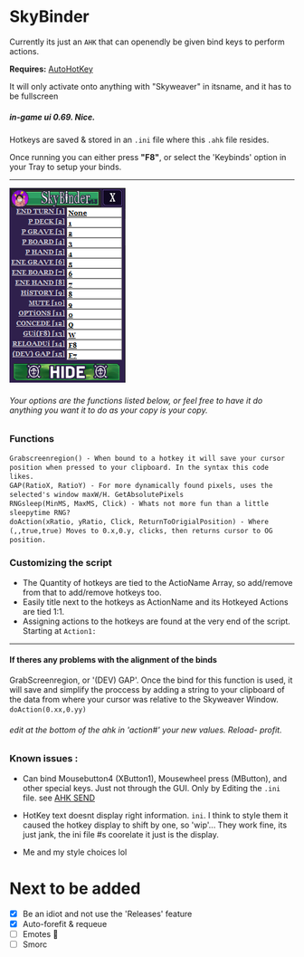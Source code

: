 # SkyBinder
Currently its just an `AHK` that can openendly be given bind keys to perform actions.

__Requires:__  [AutoHotKey](https://www.autohotkey.com/download/)

It will only activate onto anything with "Skyweaver" in itsname, and it has to be fullscreen 
##### in-game ui 0.69. Nice.

Hotkeys are saved & stored in an `.ini` file where this `.ahk` file resides.

Once running you can either press **"F8"**, or select the 'Keybinds' option in your Tray to setup your binds.
___
![Screenshot](Assets/Screenshot.png)
###### Your options are the functions listed below, or feel free to have it do anything you want it to do as your copy is your copy.


### Functions
```
Grabscreenregion() - When bound to a hotkey it will save your cursor position when pressed to your clipboard. In the syntax this code likes.
GAP(RatioX, RatioY) - For more dynamically found pixels, uses the selected's window maxW/H. GetAbsolutePixels
RNGsleep(MinMS, MaxMS, Click) - Whats not more fun than a little sleepytime RNG?
doAction(xRatio, yRatio, Click, ReturnToOrigialPosition) - Where (,,true,true) Moves to 0.x,0.y, clicks, then returns cursor to OG position.
```
### Customizing the script
* The Quantity of hotkeys are tied to the ActioName Array, so add/remove from that to add/remove hotkeys too.
* Easily title next to the hotkeys as ActionName and its Hotkeyed Actions are tied 1:1.
* Assigning actions to the hotkeys are found at the very end of the script. Starting at `Action1:`
____
#### If theres any problems with the alignment of the binds
GrabScreenregion, or '(DEV) GAP'. Once the bind for this function is used, it will save and simplify the proccess by adding a string to your clipboard of the data from where your cursor was relative to the Skyweaver Window. `doAction(0.xx,0.yy)`
###### edit at the bottom of the ahk in 'action#' your new values. Reload- profit.

### Known issues :
* Can bind Mousebutton4 (XButton1), Mousewheel press (MButton), and other special keys. Just not through the GUI. Only by Editing the `.ini` file. see [AHK SEND](https://www.autohotkey.com/docs/commands/Send.htm)

* HotKey text doesnt display right information. `ini`. I think to style them it caused the hotkey display to shift by one, so 'wip'... They work fine, its just jank, the ini file #s coorelate it just is the display.

* Me and my style choices lol

# Next to be added
- [x] Be an idiot and not use the 'Releases' feature
- [x] Auto-forefit & requeue
- [ ] Emotes 	:lying_face:
- [ ] Smorc
